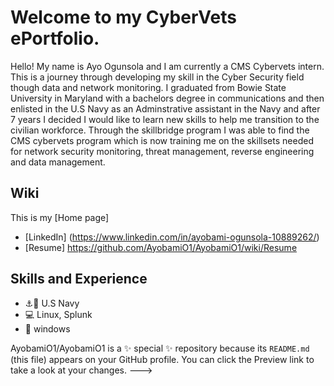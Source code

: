 # Welcome to my CyberVets ePortfolio.

Hello! My name is Ayo Ogunsola and I am currently a CMS Cybervets intern. This is a journey through developing my skill in the Cyber Security field though data and network monitoring.
I graduated from Bowie State University in Maryland with a bachelors degree in communications and then enlisted in the U.S Navy as an Adminstrative assistant in the Navy and after 7 years I decided I would like to learn new skills to help me transition to the civilian workforce. 
Through the skillbridge program I was able to find the CMS cybervets program which is now training me on the skillsets needed for network security monitoring, threat management, reverse engineering and data management.

## Wiki 
This is my [Home page]
* [LinkedIn] (https://www.linkedin.com/in/ayobami-ogunsola-10889262/)  
* [Resume] https://github.com/AyobamiO1/AyobamiO1/wiki/Resume


## Skills and Experience 
* ⚓🚢 U.S Navy 
* 💻 Linux, Splunk
* 📱 windows


AyobamiO1/AyobamiO1 is a ✨ special ✨ repository because its `README.md` (this file) appears on your GitHub profile.
You can click the Preview link to take a look at your changes.
--->

